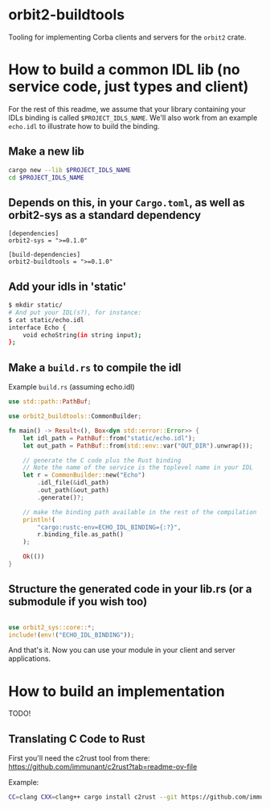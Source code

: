 # orbit2-buildtools

Tooling for implementing Corba clients and servers for the `orbit2` crate.

# How to build a common IDL lib (no service code, just types and client)

For the rest of this readme, we assume that your library containing your IDLs binding
is called `$PROJECT_IDLS_NAME`. We'll also work from an example `echo.idl` to illustrate how to build
the binding.

## Make a new lib

```sh
cargo new --lib $PROJECT_IDLS_NAME
cd $PROJECT_IDLS_NAME
```

## Depends on this, in your `Cargo.toml`, as well as orbit2-sys as a standard dependency

```cargo
[dependencies]
orbit2-sys = ">=0.1.0"

[build-dependencies]
orbit2-buildtools = ">=0.1.0"
```

## Add your idls in 'static'

```sh
$ mkdir static/
# And put your IDL(s?), for instance:
$ cat static/echo.idl 
interface Echo {
    void echoString(in string input);
};
```

## Make a `build.rs` to compile the idl

Example `build.rs` (assuming echo.idl)

```rust
use std::path::PathBuf;

use orbit2_buildtools::CommonBuilder;

fn main() -> Result<(), Box<dyn std::error::Error>> {
    let idl_path = PathBuf::from("static/echo.idl");
    let out_path = PathBuf::from(std::env::var("OUT_DIR").unwrap());

    // generate the C code plus the Rust binding
    // Note the name of the service is the toplevel name in your IDL
    let r = CommonBuilder::new("Echo")
        .idl_file(&idl_path)
        .out_path(&out_path)
        .generate()?;

    // make the binding path available in the rest of the compilation
    println!(
        "cargo:rustc-env=ECHO_IDL_BINDING={:?}",
        r.binding_file.as_path()
    );

    Ok(())
}
```

## Structure the generated code in your lib.rs (or a submodule if you wish too)

```rust

use orbit2_sys::core::*;
include!(env!("ECHO_IDL_BINDING"));

```

And that's it. Now you can use your module in your client and server applications.

# How to build an implementation

TODO!

## Translating C Code to Rust

First you'll need the c2rust tool from there: <https://github.com/immunant/c2rust?tab=readme-ov-file>

Example:

```sh
CC=clang CXX=clang++ cargo install c2rust --git https://github.com/immunant/c2rust.git
```
